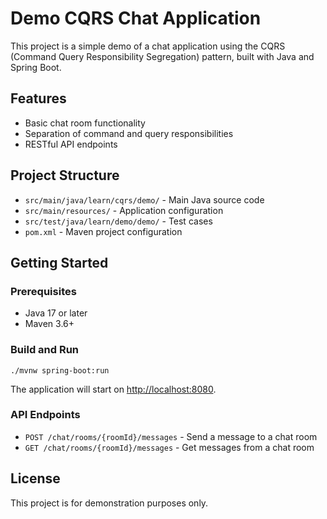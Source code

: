 # Demo CQRS Chat Application

This project is a simple demo of a chat application using the CQRS (Command Query Responsibility Segregation) pattern, built with Java and Spring Boot.

## Features
- Basic chat room functionality
- Separation of command and query responsibilities
- RESTful API endpoints

## Project Structure
- `src/main/java/learn/cqrs/demo/` - Main Java source code
- `src/main/resources/` - Application configuration
- `src/test/java/learn/demo/demo/` - Test cases
- `pom.xml` - Maven project configuration

## Getting Started

### Prerequisites
- Java 17 or later
- Maven 3.6+

### Build and Run

```
./mvnw spring-boot:run
```

The application will start on [http://localhost:8080](http://localhost:8080).

### API Endpoints
- `POST /chat/rooms/{roomId}/messages` - Send a message to a chat room
- `GET /chat/rooms/{roomId}/messages` - Get messages from a chat room

## License
This project is for demonstration purposes only.
